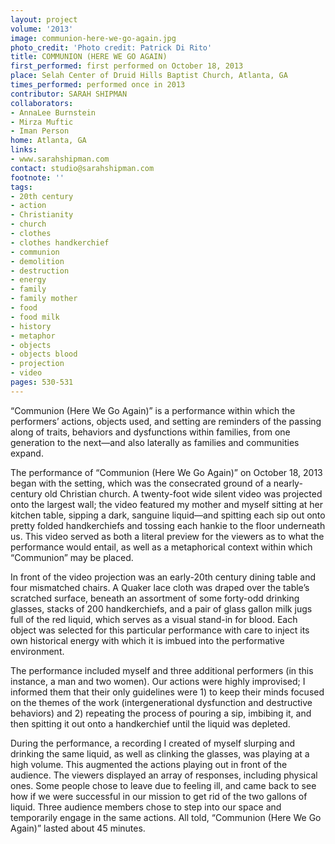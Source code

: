 ```yaml
---
layout: project
volume: '2013'
image: communion-here-we-go-again.jpg
photo_credit: 'Photo credit: Patrick Di Rito'
title: COMMUNION (HERE WE GO AGAIN)
first_performed: first performed on October 18, 2013
place: Selah Center of Druid Hills Baptist Church, Atlanta, GA
times_performed: performed once in 2013
contributor: SARAH SHIPMAN
collaborators:
- AnnaLee Burnstein
- Mirza Muftic
- Iman Person
home: Atlanta, GA
links:
- www.sarahshipman.com
contact: studio@sarahshipman.com
footnote: ''
tags:
- 20th century
- action
- Christianity
- church
- clothes
- clothes handkerchief
- communion
- demolition
- destruction
- energy
- family
- family mother
- food
- food milk
- history
- metaphor
- objects
- objects blood
- projection
- video
pages: 530-531
---
```


“Communion (Here We Go Again)” is a performance within which the performers’ actions, objects used, and setting are reminders of the passing along of traits, behaviors and dysfunctions within families, from one generation to the next—and also laterally as families and communities expand.

The performance of “Communion (Here We Go Again)” on October 18, 2013 began with the setting, which was the consecrated ground of a nearly-century old Christian church. A twenty-foot wide silent video was projected onto the largest wall; the video featured my mother and myself sitting at her kitchen table, sipping a dark, sanguine liquid—and spitting each sip out onto pretty folded handkerchiefs and tossing each hankie to the floor underneath us. This video served as both a literal preview for the viewers as to what the performance would entail, as well as a metaphorical context within which “Communion” may be placed.

In front of the video projection was an early-20th century dining table and four mismatched chairs. A Quaker lace cloth was draped over the table’s scratched surface, beneath an assortment of some forty-odd drinking glasses, stacks of 200 handkerchiefs, and a pair of glass gallon milk jugs full of the red liquid, which serves as a visual stand-in for blood. Each object was selected for this particular performance with care to inject its own historical energy with which it is imbued into the performative environment.

The performance included myself and three additional performers (in this instance, a man and two women). Our actions were highly improvised; I informed them that their only guidelines were 1) to keep their minds focused on the themes of the work (intergenerational dysfunction and destructive behaviors) and 2) repeating the process of pouring a sip, imbibing it, and then spitting it out onto a handkerchief until the liquid was depleted.

During the performance, a recording I created of myself slurping and drinking the same liquid, as well as clinking the glasses, was playing at a high volume. This augmented the actions playing out in front of the audience. The viewers displayed an array of responses, including physical ones. Some people chose to leave due to feeling ill, and came back to see how if we were successful in our mission to get rid of the two gallons of liquid. Three audience members chose to step into our space and temporarily engage in the same actions. All told, “Communion (Here We Go Again)” lasted about 45 minutes.
